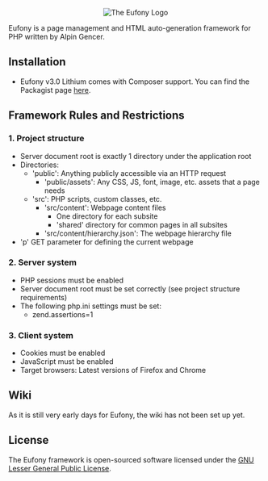 <p align="center">
    <img alt="The Eufony Logo" src="https://raw.githubusercontent.com/eufony/eufony/v3/Eufony.png">
</p>

Eufony is a page management and HTML auto-generation framework for PHP written by Alpin Gencer.

## Installation

* Eufony v3.0 Lithium comes with Composer support. You can find the Packagist
  page [here](https://packagist.org/packages/eufony/eufony).

## Framework Rules and Restrictions

### 1. Project structure

* Server document root is exactly 1 directory under the application root
* Directories:
    * 'public': Anything publicly accessible via an HTTP request
        * 'public/assets': Any CSS, JS, font, image, etc. assets that a page needs
    * 'src': PHP scripts, custom classes, etc.
        * 'src/content': Webpage content files
            * One directory for each subsite
            * 'shared' directory for common pages in all subsites
        * 'src/content/hierarchy.json': The webpage hierarchy file
* 'p' GET parameter for defining the current webpage

### 2. Server system

* PHP sessions must be enabled
* Server document root must be set correctly (see project structure requirements)
* The following php.ini settings must be set:
    * zend.assertions=1

### 3. Client system

* Cookies must be enabled
* JavaScript must be enabled
* Target browsers: Latest versions of Firefox and Chrome

## Wiki

As it is still very early days for Eufony, the wiki has not been set up yet.

## License

The Eufony framework is open-sourced software licensed under
the [GNU Lesser General Public License](LICENSE.md).
